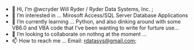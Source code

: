 - 👋 Hi, I’m @wcryder Will Ryder / Ryder Data Systems, Inc. ;
- 👀 I’m interested in ... Mirosoft Access/SQL Server Database Applications
- 🌱 I’m currently learning ... Python, and also dinking around with some VB6.0 and VBA code that I've been wanting to write for furture use...
- 💞️ I’m looking to collaborate on nothng at the moment ...
- 📫 How to reach me ... Email: rdatasys@gmail.com; 

<!---
wcryder/wcryder is a ✨ special ✨ repository because its `README.md` (this file) appears on your GitHub profile.
You can click the Preview link to take a look at your changes.
--->
